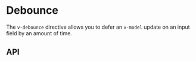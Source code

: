 # Debounce

The `v-debounce` directive allows you to defer an `v-model` update on an input field by an amount of time.

<Example value="directives/v-debounce" />

## API

<API
  :component="{
    options: [
      {
        name: 'value',
        default: '500',
        type: 'number',
        description: '__With native inputs__: number of milliseconds to wait before emitting event.'
      },
      {
        name: 'value',
        default: 'undefined',
        type: 'function',
        description: '__With custom inputs__: callback of the debounced event.'
      },
      {
        name: 'arg:delay',
        default: '500',
        type: 'number',
        description: 'Used with custom components. Number of milliseconds to wait before emitting event.'
      }
    ]
  }"
/>
